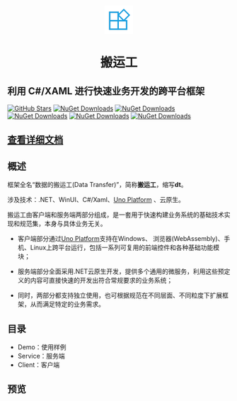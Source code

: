 <div align=center>
 <img src="https://raw.githubusercontent.com/Daoting/dt/master/logo.png" width="64" />
 <h1>搬运工</h1>
</div>

## 利用 C#/XAML 进行快速业务开发的跨平台框架
[![GitHub Stars](https://img.shields.io/github/stars/daoting/dt?label=github%20stars)](https://github.com/daoting/dt/stargazers/)
[![NuGet Downloads](https://img.shields.io/nuget/dt/dt.client.svg)](https://www.nuget.org/packages/dt.client)
[![NuGet Downloads](https://img.shields.io/nuget/dt/dt.infras.svg)](https://www.nuget.org/packages/dt.infras)
[![NuGet Downloads](https://img.shields.io/nuget/dt/dt.buildtools.svg)](https://www.nuget.org/packages/dt.buildtools)
[![NuGet Downloads](https://img.shields.io/nuget/dt/dt.service.svg)](https://www.nuget.org/packages/dt.service)
[![NuGet Downloads](https://img.shields.io/nuget/dt/dt.tasks.svg)](https://www.nuget.org/packages/dt.tasks)

## [查看详细文档](https://daoting.github.io/dt-docs/)

## 概述
框架全名“数据的搬运工(Data Transfer)”，简称**搬运工**，缩写**dt**。

涉及技术：.NET、WinUI、C#/Xaml、[Uno Platform](https://github.com/unoplatform/uno) 、云原生。

搬运工由客户端和服务端两部分组成，是一套用于快速构建业务系统的基础技术实现和规范集，本身与具体业务无关。

* 客户端部分通过[Uno Platform](https://github.com/unoplatform/uno)支持在Windows、 浏览器(WebAssembly)、手机、Linux上跨平台运行，包括一系列可复用的前端控件和各种基础功能模块；

* 服务端部分全面采用.NET云原生开发，提供多个通用的微服务，利用这些预定义的内容可直接快速的开发出符合常规要求的业务系统；

* 同时，两部分都支持独立使用，也可根据规范在不同层面、不同粒度下扩展框架，从而满足特定的业务需求。

## 目录
* Demo：使用样例
* Service：服务端
* Client：客户端
 
## 预览

